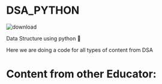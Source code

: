 # DSA_PYTHON

![download](https://user-images.githubusercontent.com/58439868/124756630-4c8fd280-df4a-11eb-88de-59604b0f0956.png)


Data Structure using python 🐍

Here we are doing a code for all types of content from DSA 


# Content from other Educator:
